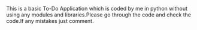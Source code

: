 This is a basic To-Do Application which is coded by me in python without using any modules and libraries.Please go through the code and check the code.If any mistakes just comment.
